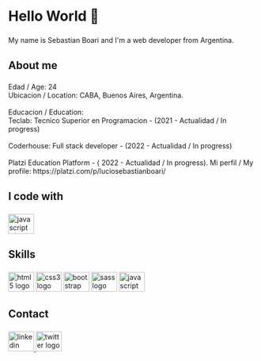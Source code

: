 <h1 align="left">Hello World 👋</h1>

###

<p align="left">My name is Sebastian Boari and I'm a web developer from Argentina.</p>

###

<h2 align="left">About me</h2>

###

<p align="left">Edad / Age: 24<br>Ubicacion / Location: CABA, Buenos Aires, Argentina.<br><br>Educacion / Education: <br>Teclab: Tecnico Superior en Programacion - (2021 - Actualidad / In progress)<br><br>Coderhouse: Full stack developer - (2022 - Actualidad / In progress)<br><br> Platzi Education Platform - ( 2022 - Actualidad / In progress). Mi perfil / My profile: https://platzi.com/p/luciosebastianboari/</p>

###

<h2 align="left">I code with</h2>

###

<div align="left">
  <img src="https://cdn.jsdelivr.net/gh/devicons/devicon/icons/javascript/javascript-original.svg" height="40" width="52" alt="javascript logo"  />
</div>

###

<h2 align="left">Skills</h2>

###

<div align="left">
  <img src="https://cdn.jsdelivr.net/gh/devicons/devicon/icons/html5/html5-original.svg" height="40" width="52" alt="html5 logo"  />
  <img src="https://cdn.jsdelivr.net/gh/devicons/devicon/icons/css3/css3-original.svg" height="40" width="52" alt="css3 logo"  />
  <img src="https://cdn.jsdelivr.net/gh/devicons/devicon/icons/bootstrap/bootstrap-original.svg" height="40" width="52" alt="bootstrap logo"  />
  <img src="https://cdn.jsdelivr.net/gh/devicons/devicon/icons/sass/sass-original.svg" height="40" width="52" alt="sass logo"  />
  <img src="https://cdn.jsdelivr.net/gh/devicons/devicon/icons/javascript/javascript-original.svg" height="40" width="52" alt="javascript logo"  />
</div>

###

<h2 align="left">Contact</h2>

###

<div align="left">
  <a href="https://www.linkedin.com/in/sebastian-boari-825111224/" target="_blank">
    <img src="https://raw.githubusercontent.com/maurodesouza/profile-readme-generator/master/src/assets/icons/social/linkedin/default.svg" width="52" height="40" alt="linkedin logo"  />
  </a>
  <a href="https://twitter.com/SBoari" target="_blank">
    <img src="https://raw.githubusercontent.com/maurodesouza/profile-readme-generator/master/src/assets/icons/social/twitter/default.svg" width="52" height="40" alt="twitter logo"  />
  </a>
</div>

###

<!---
SebastianBoari/SebastianBoari is a ✨ special ✨ repository because its `README.md` (this file) appears on your GitHub profile.
You can click the Preview link to take a look at your changes.
--->
